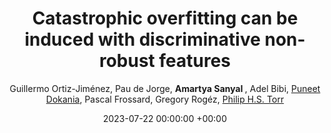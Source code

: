 ---
layout: post
categories: research
authors: "Amartya Sanyal"
title:  "Catastrophic overfitting can be induced with discriminative non-robust features"
date:   2023-07-22 00:00:00 +00:00
image: /images/beta-epsilon.jpg
author: Guillermo Ortiz-Jiménez, Pau de Jorge,  <strong> Amartya Sanyal </strong>, Adel Bibi,  <a href="https://puneetkdokania.github.io/">Puneet Dokania</a>, Pascal Frossard, Gregory Rogéz, <a href="https://www.robots.ox.ac.uk/~phst/">Philip H.S. Torr</a> 
important: new
accepted: yes
venue: <a href="https://openreview.net/group?id=TMLR">  TMLR </a>
shortVenue: TMLR
arxiv: https://arxiv.org/abs/2206.08242
---